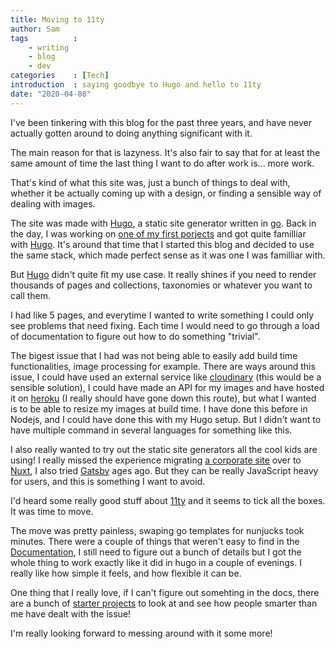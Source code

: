 ```yaml
---
title: Moving to 11ty
author: Sam
tags          : 
    - writing
    - blog
    - dev
categories    : [Tech]
introduction  : saying goodbye to Hugo and hello to 11ty
date: "2020-04-08"
---
```


I've been tinkering with this blog for the past three years, and have never actually gotten around to doing anything significant with it.

The main reason for that is lazyness. It's also fair to say that for at least the same amount of time the last thing I want to do after work is... more work.

That's kind of what this site was, just a bunch of things to deal with, whether it be actually coming up with a design, or finding a sensible way of dealing with images.

The site was made with [Hugo](https:gohugo.io), a static site generator written in [go](https://golang.org). Back in the day, I was working on [one of my first porjects](https://kreuzwerker.de/en/case/audible-cms) and got quite familliar with [Hugo](https:gohugo.io). It's around that time that I started this blog and decided to use the same stack, which made perfect sense as it was one I was familliar with.

But [Hugo](https:gohugo.io) didn't quite fit my use case. It really shines if you need to render thousands of pages and collections, taxonomies or whatever you want to call them. 

I had like 5 pages, and everytime I wanted to write something I could only see problems that need fixing. Each time I would need to go through a load of documentation to figure out how to do something "trivial".

The bigest issue that I had was not being able to easily add build time functionalities, image processing for example. There are ways around this issue, I could have used an external service like [cloudinary](https://cloudinary.com) (this would be a sensible solution), I could have made an API for my images and have hosted it on [heroku](https://www.heroku.com/) (I really should have gone down this route), but what I wanted is to be able to resize my images at build time. I have done this before in Nodejs, and I could have done this with my Hugo setup. But I didn't want to have multiple command in several languages for something like this.

I also really wanted to try out the static site generators all the cool kids are using!
I really missed the experience migrating [a corporate site](https://kreuzwerker.de/en/post/relaunch-with-nuxt) over to [Nuxt](https://nuxtjs.org/), I also tried [Gatsby](https://www.gatsbyjs.org/) ages ago. But they can be really JavaScript heavy for users, and this is something I want to avoid. 

I'd heard some really good stuff about [11ty](https://www.11ty.dev/) and it seems to tick all the boxes. It was time to move.

The move was pretty painless, swaping go templates for nunjucks took minutes. There were a couple of things that weren't easy to find in the [Documentation](https://www.11ty.dev/docs/), I still need to figure out a bunch of details but I got the whole thing to work exactly like it did in hugo in a couple of evenings. I really like how simple it feels, and how flexible it can be. 

One thing that I really love, if I can't figure out somehting in the docs, there are a bunch of [starter projects](https://www.11ty.dev/docs/starter/) to look at and see how people smarter than me have dealt with the issue!

I'm really looking forward to messing around with it some more!